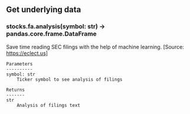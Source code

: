 ## Get underlying data 
### stocks.fa.analysis(symbol: str) -> pandas.core.frame.DataFrame

Save time reading SEC filings with the help of machine learning. [Source: https://eclect.us]

    Parameters
    ----------
    symbol: str
        Ticker symbol to see analysis of filings

    Returns
    -------
    str
        Analysis of filings text
